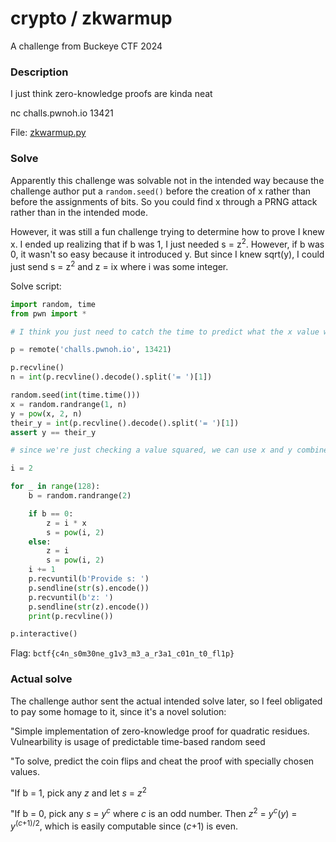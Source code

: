 # crypto / zkwarmup

A challenge from Buckeye CTF 2024

### Description

I just think zero-knowledge proofs are kinda neat

nc challs.pwnoh.io 13421

File: [zkwarmup.py](./zkwarmup.py)

### Solve

Apparently this challenge was solvable not in the intended way because the challenge author put a `random.seed()` before the creation of x rather than before the assignments of bits. So you could find x through a PRNG attack rather than in the intended mode.

However, it was still a fun challenge trying to determine how to prove I knew x. I ended up realizing that if b was 1, I just needed s = z<sup>2</sup>. However, if b was 0, it wasn't so easy because it introduced y. But since I knew sqrt(y), I could just send s = z<sup>2</sup> and z = ix where i was some integer.

Solve script:
```py
import random, time
from pwn import *

# I think you just need to catch the time to predict what the x value will be

p = remote('challs.pwnoh.io', 13421)

p.recvline()
n = int(p.recvline().decode().split('= ')[1])

random.seed(int(time.time()))
x = random.randrange(1, n)
y = pow(x, 2, n)
their_y = int(p.recvline().decode().split('= ')[1])
assert y == their_y

# since we're just checking a value squared, we can use x and y combined with incrementing i and i^2 to proof

i = 2

for _ in range(128):
    b = random.randrange(2)

    if b == 0:
        z = i * x
        s = pow(i, 2)
    else:
        z = i
        s = pow(i, 2)
    i += 1
    p.recvuntil(b'Provide s: ')
    p.sendline(str(s).encode())
    p.recvuntil(b'z: ')
    p.sendline(str(z).encode())
    print(p.recvline())

p.interactive()
```

Flag: `bctf{c4n_s0m30ne_g1v3_m3_a_r3a1_c01n_t0_fl1p}`

### Actual solve

The challenge author sent the actual intended solve later, so I feel obligated to pay some homage to it, since it's a novel solution:

"Simple implementation of zero-knowledge proof for quadratic residues. Vulnearbility is usage of predictable time-based random seed

"To solve, predict the coin flips and cheat the proof with specially chosen values.

"If b = 1, pick any *z* and let *s* = *z*<sup>2</sup>

"If b = 0, pick any *s* = *y*<sup>*c*</sup> where *c* is an odd number. Then *z*<sup>2</sup> = *y*<sup>*c*</sup>(*y*) = *y*<sup>(*c*+1)/2</sup>, which is easily computable since (*c*+1) is even.